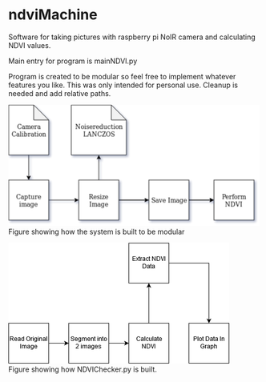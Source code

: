 # ndviMachine

Software for taking pictures with raspberry pi NoIR camera and calculating NDVI values.

Main entry for program is mainNDVI.py

Program is created to be modular so feel free to implement whatever features you like. This was only intended for personal use. 
Cleanup is needed and add relative paths.  


![alt text](https://github.com/PiddePannkauga/ndviMachine/blob/master/CameraSystem.png)  
Figure showing how the system is built to be modular


![alt text](https://github.com/PiddePannkauga/ndviMachine/blob/master/DataAnalysis.png)  
Figure showing how NDVIChecker.py is built.
